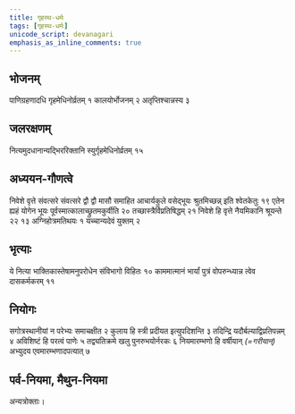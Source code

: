```yaml
---
title: गृहस्थ-धर्मः
tags: [गृहस्थ-धर्मः]
unicode_script: devanagari
emphasis_as_inline_comments: true
---
```

## भोजनम्
पाणिग्रहणादधि गृहमेधिनोर्व्रतम् १ कालयोर्भोजनम् २ अतृप्तिश्चान्नस्य ३ 

## जलरक्षणम्
 नित्यमुदधानान्यद्भिररिक्तानि स्युर्गृहमेधिनोर्व्रतम् १५ 

## अध्ययन-गौणत्वे
निवेशे वृत्ते संवत्सरे संवत्सरे द्वौ द्वौ मासौ समाहित आचार्यकुले वसेद्भूयः श्रुतमिच्छन्न् इति श्वेतकेतुः १९ एतेन ह्यहं योगेन भूयः पूर्वस्मात्कालाच्छ्रुतमकुर्वीति २० तच्छास्त्रैर्विप्रतिषिद्धम् २१ निवेशे हि वृत्ते नैयमिकानि श्रूयन्ते २२ १३ अग्निहोत्रमतिथयः १ यच्चान्यदेवं युक्तम् २ 

## भृत्याः
ये नित्या भाक्तिकास्तेषामनुपरोधेन संविभागो विहितः १० काममात्मानं भार्यां पुत्रं वोपरुन्ध्यान्न त्वेव दासकर्मकरम् ११

## नियोगः
सगोत्रस्थानीयां न परेभ्यः समाचक्षीत २ कुलाय हि स्त्री प्रदीयत इत्युपदिशन्ति ३ तदिन्द्रि यदौर्बल्याद्विप्रतिपन्नम् ४ अविशिष्टं हि परत्वं पाणेः ५ तद्व्यतिक्रमे खलु पुनरुभयोर्नरकः ६ नियमारम्भणो हि वर्षीयान् *(=गरीयान्)* अभ्युदय एवमारम्भणादपत्यात् ७ 

## पर्व-नियमा, मैथुन-नियमा
अन्यत्रोक्ताः।
